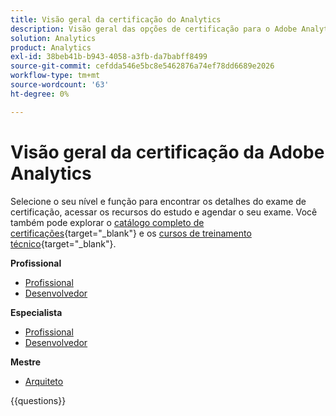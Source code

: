 ```yaml
---
title: Visão geral da certificação do Analytics
description: Visão geral das opções de certificação para o Adobe Analytics
solution: Analytics
product: Analytics
exl-id: 38beb41b-b943-4058-a3fb-da7babff8499
source-git-commit: cefdda546e5bc8e5462876a74ef78dd6689e2026
workflow-type: tm+mt
source-wordcount: '63'
ht-degree: 0%

---
```


# Visão geral da certificação da Adobe Analytics

Selecione o seu nível e função para encontrar os detalhes do exame de certificação, acessar os recursos do estudo e agendar o seu exame. Você também pode explorar o [catálogo completo de certificações](https://certification.adobe.com/certifications){target="_blank"} e os [cursos de treinamento técnico](https://certification.adobe.com/courses/?/courses){target="_blank"}.

**Profissional**

* [Profissional](https://certification.adobe.com/certification/analytics-business-practitioner-professional) <!--AD0-E212-->
* [Desenvolvedor](https://certification.adobe.com/certification/adobe-analytics-developer-professional) <!--AD0-E213-->

**Especialista**

* [Profissional](https://certification.adobe.com/certification/analytics-business-practitioner-expert) <!--AD0-E208-->
* [Desenvolvedor](https://certification.adobe.com/certification/developer-expert) <!--AD0-E209-->

**Mestre**

* [Arquiteto](https://certification.adobe.com/certification/architect-master) <!--AD0-E207-->

{{questions}}

